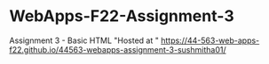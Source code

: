 # WebApps-F22-Assignment-3
Assignment 3 - Basic HTML
"Hosted at " https://44-563-web-apps-f22.github.io/44563-webapps-assignment-3-sushmitha01/